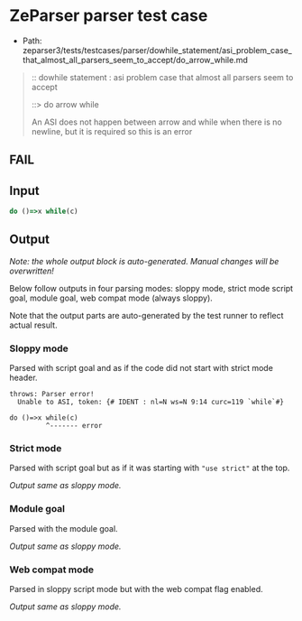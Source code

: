 # ZeParser parser test case

- Path: zeparser3/tests/testcases/parser/dowhile_statement/asi_problem_case_that_almost_all_parsers_seem_to_accept/do_arrow_while.md

> :: dowhile statement : asi problem case that almost all parsers seem to accept
>
> ::> do arrow while
>
> An ASI does not happen between arrow and while when there is no newline, but it is required so this is an error

## FAIL

## Input

`````js
do ()=>x while(c)
`````

## Output

_Note: the whole output block is auto-generated. Manual changes will be overwritten!_

Below follow outputs in four parsing modes: sloppy mode, strict mode script goal, module goal, web compat mode (always sloppy).

Note that the output parts are auto-generated by the test runner to reflect actual result.

### Sloppy mode

Parsed with script goal and as if the code did not start with strict mode header.

`````
throws: Parser error!
  Unable to ASI, token: {# IDENT : nl=N ws=N 9:14 curc=119 `while`#}

do ()=>x while(c)
         ^------- error
`````

### Strict mode

Parsed with script goal but as if it was starting with `"use strict"` at the top.

_Output same as sloppy mode._

### Module goal

Parsed with the module goal.

_Output same as sloppy mode._

### Web compat mode

Parsed in sloppy script mode but with the web compat flag enabled.

_Output same as sloppy mode._
